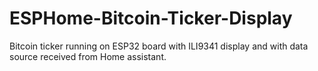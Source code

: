 # ESPHome-Bitcoin-Ticker-Display
Bitcoin ticker running on ESP32 board with ILI9341 display and with data source received from Home assistant.
